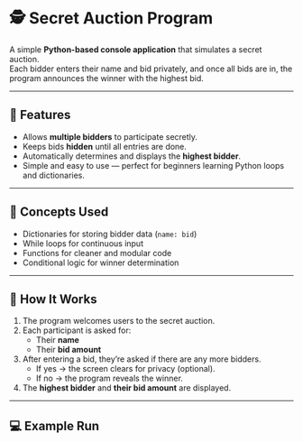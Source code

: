 # 🕵️ Secret Auction Program

A simple **Python-based console application** that simulates a secret auction.  
Each bidder enters their name and bid privately, and once all bids are in, the program announces the winner with the highest bid.

---

## 🚀 Features
- Allows **multiple bidders** to participate secretly.
- Keeps bids **hidden** until all entries are done.
- Automatically determines and displays the **highest bidder**.
- Simple and easy to use — perfect for beginners learning Python loops and dictionaries.

---

## 🧠 Concepts Used
- Dictionaries for storing bidder data (`name: bid`)
- While loops for continuous input
- Functions for cleaner and modular code
- Conditional logic for winner determination

---

## 🧩 How It Works
1. The program welcomes users to the secret auction.
2. Each participant is asked for:
   - Their **name**
   - Their **bid amount**
3. After entering a bid, they’re asked if there are any more bidders.
   - If yes → the screen clears for privacy (optional).
   - If no → the program reveals the winner.
4. The **highest bidder** and **their bid amount** are displayed.

---

## 💻 Example Run

